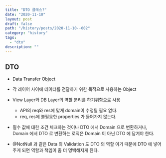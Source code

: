 ```yaml
---
title: "DTO 클래스?"
date: "2020-11-10"
layout: post
draft: false
path: "/history/posts/2020-11-10--002"
category: "history"
tags:
  - "dto"
description: ""
---
```


## DTO
- Data Transfer Object
- 각 레이어 사이에 데이터를 전달하기 위한 목적으로 사용하는 Object
- View Layer와 DB Layer의 역할 분리를 하기위함으로 사용
  - API의 req와 res에 맞게 domain이 수정될 필요 없다.
  - req, res에 불필요한 properties 가 들어가지 않는다.

-  필수 값에 대한 조건 체크하는 것이나 DTO 에서 Domain 으로 변환하거나, Domain 에서 DTO 로 변환하는 로직은 Domain 이 아닌 DTO 에 담겨야 한다.
- @NotNull 과 같은 Data 의 Validation 도 DTO 의 역할 이기 때문에 DTO 에 넣어주게 되면 역할과 책임이 좀 더 명백해지게 된다.
